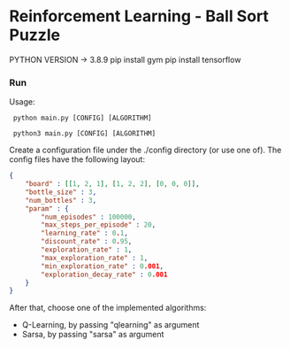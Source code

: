 # Reinforcement Learning - Ball Sort Puzzle

PYTHON VERSION -> 3.8.9
pip install gym
pip install tensorflow

### Run

Usage:
```
 python main.py [CONFIG] [ALGORITHM]

 python3 main.py [CONFIG] [ALGORITHM]
```

Create a configuration file under the ./config directory (or use one of). The config files have the following layout:

```json
{
    "board" : [[1, 2, 1], [1, 2, 2], [0, 0, 0]],
    "bottle_size" : 3,
    "num_bottles" : 3,
    "param" : {
        "num_episodes" : 100000,
        "max_steps_per_episode" : 20,
        "learning_rate" : 0.1,
        "discount_rate" : 0.95,
        "exploration_rate" : 1,    
        "max_exploration_rate" : 1,
        "min_exploration_rate" : 0.001,
        "exploration_decay_rate" : 0.001
    }
}
```

After that, choose one of the implemented algorithms:
- Q-Learning, by passing "qlearning" as argument
- Sarsa, by passing "sarsa" as argument